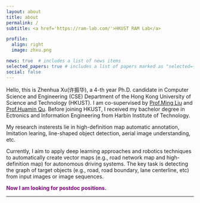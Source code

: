 ```yaml
---
layout: about
title: about
permalink: /
subtitle: <a href='https://ram-lab.com/'>HKUST RAM Lab</a>

profile:
  align: right
  image: zhxu.png

news: true  # includes a list of news items
selected_papers: true # includes a list of papers marked as "selected={true}"
social: false
---
```


Hello, this is Zhenhua Xu(许振华), a 4-th year Ph.D. candidate in Computer Science and Engineering (CSE) Department of the Hong Kong University of Science and Technology (HKUST). I am co-supervised by [Prof.Ming Liu](https://facultyprofiles.ust.hk/profiles.php?profile=ming-liu-eelium) and [Prof.Huamin Qu](http://huamin.org/). Before joining HKUST, I received my bachelor degree in Ectronics and Information Engineering from Harbin Institute of Technology.

My research insterests lie in high-definition map automatic annotation, Imitation learing, line-shaped object detection, aerial image understanding, etc. 

Currently, I aim to apply deep learning approaches and robotics techniques to automatically create vector maps (e.g., road network map and high-definition map) for autonomous driving systems. The key task is detecting the graph of target objects (e.g., road, road boundary, lane centerline, etc) from input images or image sequences.


**<span style="color:purple"> Now I am looking for postdoc positions. </span>**

<hr>